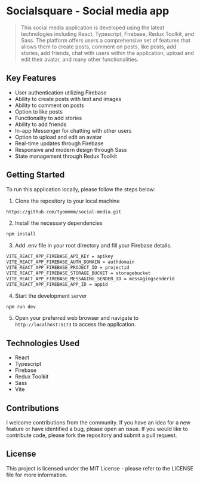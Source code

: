 # Socialsquare - Social media app

> This social media application is developed using the latest technologies including React, Typescript, Firebase, Redux Toolkit, and Sass.
> The platform offers users a comprehensive set of features that allows them to create posts, comment on posts, like posts, add stories, add friends, chat with users within the application, upload and edit their avatar, and many other functionalities.

## Key Features
- User authentication utilizing Firebase
- Ability to create posts with text and images
- Ability to comment on posts
- Option to like posts
- Functionality to add stories
- Ability to add friends
- In-app Messenger for chatting with other users
- Option to upload and edit an avatar
- Real-time updates through Firebase
- Responsive and modern design through Sass
- State management through Redux Toolkit
 
## Getting Started
To run this application locally, please follow the steps below:

1. Clone the repository to your local machine

```sh
https://github.com/tyommmm/social-media.git
```
2. Install the necessary dependencies
```sh
npm install
```
3. Add .env file in your root directory and fill your Firebase details.
```sh
VITE_REACT_APP_FIREBASE_API_KEY = apikey
VITE_REACT_APP_FIREBASE_AUTH_DOMAIN = authdomain
VITE_REACT_APP_FIREBASE_PROJECT_ID = projectid
VITE_REACT_APP_FIREBASE_STORAGE_BUCKET = storagebucket
VITE_REACT_APP_FIREBASE_MESSAGING_SENDER_ID = messagingsenderid
VITE_REACT_APP_FIREBASE_APP_ID = appid
```
4. Start the development server
```sh
npm run dev
```
5. Open your preferred web browser and navigate to `http://localhost:5173` to access the application.

## Technologies Used
- React
- Typescript
- Firebase
- Redux Toolkit
- Sass
- Vite

## Contributions
I welcome contributions from the community. If you have an idea for a new feature or have identified a bug, please open an issue. If you would like to contribute code, please fork the repository and submit a pull request.

## License
This project is licensed under the MIT License - please refer to the LICENSE file for more information.
